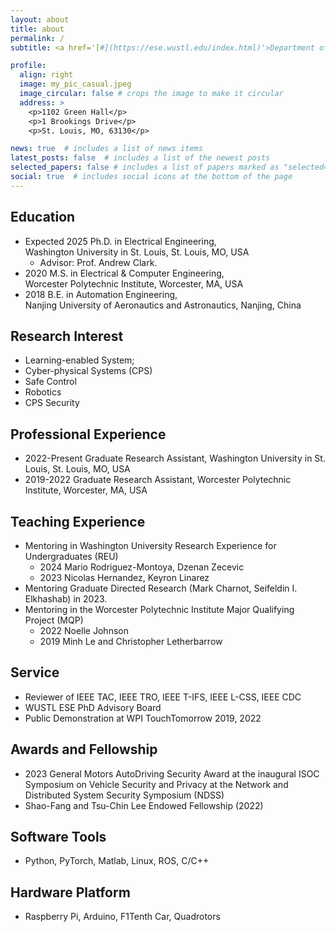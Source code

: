 ```yaml
---
layout: about
title: about
permalink: /
subtitle: <a href='[#](https://ese.wustl.edu/index.html)'>Department of Electrical and Systems Engineering, Washington University in St. Louis</a><br></br><a> Email hongchao@wustl.edu</a>

profile:
  align: right
  image: my_pic_casual.jpeg
  image_circular: false # crops the image to make it circular
  address: >
    <p>1102 Green Hall</p>
    <p>1 Brookings Drive</p>
    <p>St. Louis, MO, 63130</p>

news: true  # includes a list of news items
latest_posts: false  # includes a list of the newest posts
selected_papers: false # includes a list of papers marked as "selected={true}"
social: true  # includes social icons at the bottom of the page
---
```


## Education
- Expected 2025 Ph.D. in Electrical Engineering, <br />
  Washington University in St. Louis, St. Louis, MO, USA
  - Advisor: Prof. Andrew Clark. 
- 2020 M.S. in Electrical & Computer Engineering, <br />
  Worcester Polytechnic Institute, Worcester, MA, USA
- 2018 B.E. in Automation Engineering, <br />
  Nanjing University of Aeronautics and Astronautics, Nanjing, China

## Research Interest
- Learning-enabled System; 
- Cyber-physical Systems (CPS)
- Safe Control
- Robotics
- CPS Security

## Professional Experience
- 2022-Present   Graduate Research Assistant, Washington University in St. Louis, St. Louis, MO, USA
- 2019-2022      Graduate Research Assistant, Worcester Polytechnic Institute, Worcester, MA, USA

## Teaching Experience
- Mentoring in Washington University Research Experience for Undergraduates (REU)
  - 2024 Mario Rodriguez-Montoya, Dzenan Zecevic
  - 2023 Nicolas Hernandez, Keyron Linarez
- Mentoring Graduate Directed Research (Mark Charnot, Seifeldin I. Elkhashab) in 2023.
- Mentoring in the Worcester Polytechnic Institute Major Qualifying Project (MQP)
  - 2022 Noelle Johnson
  - 2019 Minh Le and Christopher Letherbarrow

## Service
- Reviewer of IEEE TAC, IEEE TRO, IEEE T-IFS, IEEE L-CSS, IEEE CDC
- WUSTL ESE PhD Advisory Board
- Public Demonstration at WPI TouchTomorrow 2019, 2022

## Awards and Fellowship
- 2023 General Motors AutoDriving Security Award at the inaugural ISOC Symposium on Vehicle Security and Privacy at the Network and Distributed System Security Symposium (NDSS)
- Shao-Fang and Tsu-Chin Lee Endowed Fellowship (2022)

## Software Tools
- Python, PyTorch, Matlab, Linux, ROS, C/C++

## Hardware Platform
- Raspberry Pi, Arduino, F1Tenth Car, Quadrotors

<!-- Write your biography here. Tell the world about yourself. Link to your favorite [subreddit](http://reddit.com). You can put a picture in, too. The code is already in, just name your picture `prof_pic.jpg` and put it in the `img/` folder.

Put your address / P.O. box / other info right below your picture. You can also disable any of these elements by editing `profile` property of the YAML header of your `_pages/about.md`. Edit `_bibliography/papers.bib` and Jekyll will render your [publications page](/al-folio/publications/) automatically.

Link to your social media connections, too. This theme is set up to use [Font Awesome icons](http://fortawesome.github.io/Font-Awesome/) and [Academicons](https://jpswalsh.github.io/academicons/), like the ones below. Add your Facebook, Twitter, LinkedIn, Google Scholar, or just disable all of them. -->
